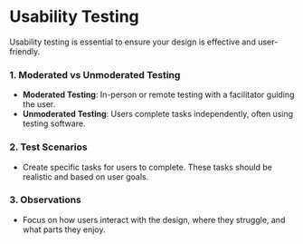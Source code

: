 # Usability Testing

Usability testing is essential to ensure your design is effective and user-friendly.

### 1. **Moderated vs Unmoderated Testing**
   - **Moderated Testing**: In-person or remote testing with a facilitator guiding the user.
   - **Unmoderated Testing**: Users complete tasks independently, often using testing software.

### 2. **Test Scenarios**
   - Create specific tasks for users to complete. These tasks should be realistic and based on user goals.

### 3. **Observations**
   - Focus on how users interact with the design, where they struggle, and what parts they enjoy.
